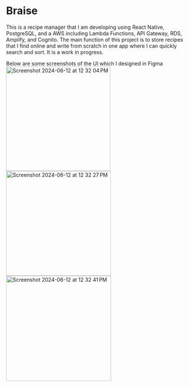 # Braise

This is a recipe manager that I am developing using React Native, PostgreSQL, and a AWS including Lambda Functions, API Gateway, RDS, Amplify, and Cognito. The main function of this project is to store recipes that I find online and write from scratch in one app where I can quickly search and sort. It is a work in progress.

Below are some screenshots of the UI which I designed in Figma
<img width="284" alt="Screenshot 2024-06-12 at 12 32 04 PM" src="https://github.com/jtcimba/braise/assets/99924051/1975ee51-95bf-430b-95bc-f5f6a27eae47">
<img width="285" alt="Screenshot 2024-06-12 at 12 32 27 PM" src="https://github.com/jtcimba/braise/assets/99924051/0429daac-c670-4c59-ab30-6c857e1796c2">
<img width="286" alt="Screenshot 2024-06-12 at 12 32 41 PM" src="https://github.com/jtcimba/braise/assets/99924051/48b7c208-5567-42e9-847d-1d57cdac9451">

